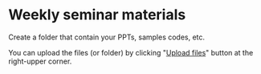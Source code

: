 Weekly seminar materials
===

Create a folder that contain your PPTs, samples codes, etc.

You can upload the files (or folder) by clicking "[Upload files](https://github.com/idblab/seminar-materials/upload/master)" button at the right-upper corner.
